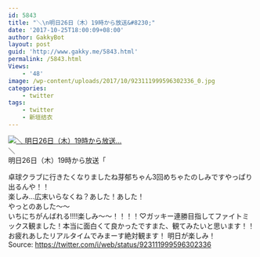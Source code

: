 ```yaml
---
id: 5843
title: "＼\n明日26日（木）19時から放送&#8230;"
date: '2017-10-25T18:00:09+08:00'
author: GakkyBot
layout: post
guid: 'http://www.gakky.me/5843.html'
permalink: /5843.html
Views:
    - '48'
image: /wp-content/uploads/2017/10/923111999596302336_0.jpg
categories:
    - twitter
tags:
    - twitter
    - 新垣结衣
---
```


[![＼
明日26日（木）19時から放送...](http://www.yui-aragaki.org/wp-content/uploads/2017/10/923111999596302336_0.jpg)](http://www.yui-aragaki.org/wp-content/uploads/2017/10/923111999596302336_0.jpg)  
＼  
明日26日（木）19時から放送「

卓球クラブに行きたくなりましたね芽郁ちゃん3回めちゃたのしみですやっぱり出るんや！！  
楽しみ…広末いらなくね？あした！あした！  
やっとのあした〜〜  
いちにちがんばれる!!!!楽しみ〜〜！！！！♡ガッキー連勝目指してファイトミックス観ました！本当に面白くて良かったですまた、観てみたいと思います！！お疲れあしたリアルタイムでみまーす絶対観ます！ 明日が楽しみ！  
Source: <https://twitter.com/i/web/status/923111999596302336>